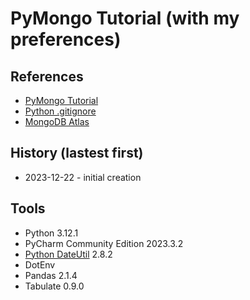 # PyMongo Tutorial (with my preferences)
## References
* [PyMongo Tutorial](https://www.mongodb.com/languages/python)
* [Python .gitignore](https://github.com/github/gitignore/blob/main/Python.gitignore)
* [MongoDB Atlas](https://www.mongodb.com/atlas/database)
## History (lastest first)
* 2023-12-22 - initial creation
## Tools
* Python 3.12.1
* PyCharm Community Edition  2023.3.2
* [Python DateUtil](https://dateutil.readthedocs.io/en/stable/) 2.8.2
* DotEnv
* Pandas 2.1.4
* Tabulate 0.9.0